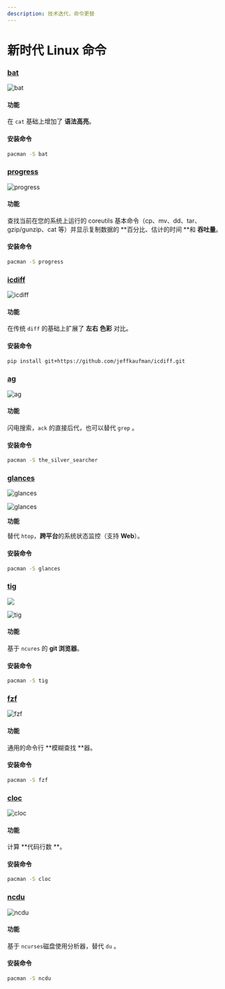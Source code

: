 ```yaml
---
description: 技术迭代，命令更替
---
```


# 新时代 Linux 命令

### [bat](https://github.com/sharkdp/bat)

![bat](../.gitbook/assets/screely-1626113283277.png)

#### 功能

在 `cat` 基础上增加了 **语法高亮**。

#### 安装命令

```bash
pacman -S bat
```

### [progress](https://github.com/Xfennec/progress)

![progress](../.gitbook/assets/screely-1626112982182.png)

#### 功能

查找当前在您的系统上运行的 coreutils 基本命令（cp、mv、dd、tar、gzip/gunzip、cat 等）并显示复制数据的 **百分比、估计的时间 **和 **吞吐量**。

#### 安装命令

```bash
pacman -S progress 
```



### [icdiff](https://github.com/Xfennec/progress)

![icdiff](<../.gitbook/assets/image (2).png>)

#### 功能

在传统 `diff` 的基础上扩展了 **左右** **色彩** 对比。

#### 安装命令

```bash
pip install git+https://github.com/jeffkaufman/icdiff.git
```



### [ag](https://github.com/ggreer/the\_silver\_searcher)

![ag](../.gitbook/assets/screely-1626113175219.png)

#### 功能

闪电搜索，`ack` 的直接后代，也可以替代 `grep` 。

#### 安装命令

```bash
pacman -S the_silver_searcher
```



### [glances](https://github.com/nicolargo/glances)

![glances](../.gitbook/assets/screely-1626141682050.png)

![glances](../.gitbook/assets/screely-1626141656183.png)

**功能**

替代 `htop`，**跨平台**的系统状态监控（支持 **Web**）。

#### 安装命令

```bash
pacman -S glances
```

### [tig](https://jonas.github.io/tig/)

![](../.gitbook/assets/screely-1626141447200.png)

![tig](../.gitbook/assets/screely-1626141828118.png)

####

#### 功能

基于 `ncures` 的 **git 浏览器**。

#### 安装命令

```bash
pacman -S tig
```



### [fzf](https://github.com/junegunn/fzf)

![fzf](../.gitbook/assets/screely-1626141807141.png)

#### 功能

通用的命令行 **模糊查找 **器。

#### 安装命令

```bash
pacman -S fzf
```



### [cloc](https://github.com/AlDanial/cloc)

![cloc](../.gitbook/assets/screely-1626141780988.png)

#### 功能

计算 **代码行数 **。

#### 安装命令

```bash
pacman -S cloc
```



### [ncdu](https://dev.yorhel.nl/ncdu)

![ncdu](../.gitbook/assets/screely-1626141788928.png)

#### 功能

基于 `ncurses`磁盘使用分析器，替代 `du` 。

#### 安装命令

```bash
pacman -S ncdu
```
